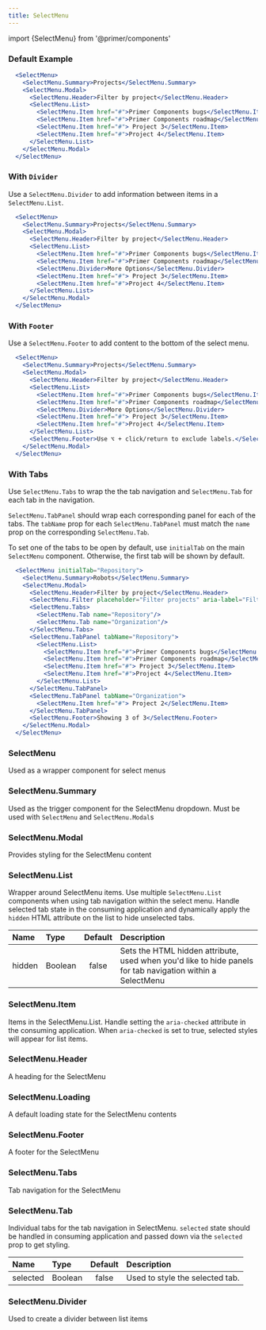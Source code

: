 ```yaml
---
title: SelectMenu
---
```

import {SelectMenu} from '@primer/components'

### Default Example
```jsx live
  <SelectMenu>
    <SelectMenu.Summary>Projects</SelectMenu.Summary>
    <SelectMenu.Modal>
      <SelectMenu.Header>Filter by project</SelectMenu.Header>
      <SelectMenu.List>
        <SelectMenu.Item href="#">Primer Components bugs</SelectMenu.Item>
        <SelectMenu.Item href="#">Primer Components roadmap</SelectMenu.Item>
        <SelectMenu.Item href="#"> Project 3</SelectMenu.Item>
        <SelectMenu.Item href="#">Project 4</SelectMenu.Item>
      </SelectMenu.List>
    </SelectMenu.Modal>
  </SelectMenu>
```

### With `Divider`
Use a `SelectMenu.Divider` to add information between items in a `SelectMenu.List`.

```jsx live
  <SelectMenu>
    <SelectMenu.Summary>Projects</SelectMenu.Summary>
    <SelectMenu.Modal>
      <SelectMenu.Header>Filter by project</SelectMenu.Header>
      <SelectMenu.List>
        <SelectMenu.Item href="#">Primer Components bugs</SelectMenu.Item>
        <SelectMenu.Item href="#">Primer Components roadmap</SelectMenu.Item>
        <SelectMenu.Divider>More Options</SelectMenu.Divider>
        <SelectMenu.Item href="#"> Project 3</SelectMenu.Item>
        <SelectMenu.Item href="#">Project 4</SelectMenu.Item>
      </SelectMenu.List>
    </SelectMenu.Modal>
  </SelectMenu>
```

### With `Footer`

Use a `SelectMenu.Footer` to add content to the bottom of the select menu.

```jsx live
  <SelectMenu>
    <SelectMenu.Summary>Projects</SelectMenu.Summary>
    <SelectMenu.Modal>
      <SelectMenu.Header>Filter by project</SelectMenu.Header>
      <SelectMenu.List>
        <SelectMenu.Item href="#">Primer Components bugs</SelectMenu.Item>
        <SelectMenu.Item href="#">Primer Components roadmap</SelectMenu.Item>
        <SelectMenu.Divider>More Options</SelectMenu.Divider>
        <SelectMenu.Item href="#"> Project 3</SelectMenu.Item>
        <SelectMenu.Item href="#">Project 4</SelectMenu.Item>
      </SelectMenu.List>
      <SelectMenu.Footer>Use ⌥ + click/return to exclude labels.</SelectMenu.Footer>
    </SelectMenu.Modal>
  </SelectMenu>
```


### With Tabs

Use `SelectMenu.Tabs` to wrap the the tab navigation and `SelectMenu.Tab` for each tab in the navigation.

`SelectMenu.TabPanel` should wrap each corresponding panel for each of the tabs. The `tabName` prop for each `SelectMenu.TabPanel` must match the `name` prop on the corresponding `SelectMenu.Tab`.

To set one of the tabs to be open by default, use `initialTab` on the main `SelectMenu` component. Otherwise, the first tab will be shown by default.

```jsx live
  <SelectMenu initialTab="Repository">
    <SelectMenu.Summary>Robots</SelectMenu.Summary>
    <SelectMenu.Modal>
      <SelectMenu.Header>Filter by project</SelectMenu.Header>
      <SelectMenu.Filter placeholder="Filter projects" aria-label="Filter Projects"/>
      <SelectMenu.Tabs>
        <SelectMenu.Tab name="Repository"/>
        <SelectMenu.Tab name="Organization"/>
      </SelectMenu.Tabs>
      <SelectMenu.TabPanel tabName="Repository">
        <SelectMenu.List>
          <SelectMenu.Item href="#">Primer Components bugs</SelectMenu.Item>
          <SelectMenu.Item href="#">Primer Components roadmap</SelectMenu.Item>
          <SelectMenu.Item href="#"> Project 3</SelectMenu.Item>
          <SelectMenu.Item href="#">Project 4</SelectMenu.Item>
        </SelectMenu.List>
      </SelectMenu.TabPanel>
      <SelectMenu.TabPanel tabName="Organization">
        <SelectMenu.Item href="#"> Project 2</SelectMenu.Item>
      </SelectMenu.TabPanel>
      <SelectMenu.Footer>Showing 3 of 3</SelectMenu.Footer>
    </SelectMenu.Modal>
  </SelectMenu>
```

### SelectMenu
Used as a wrapper component for select menus

### SelectMenu.Summary
Used as the trigger component for the SelectMenu dropdown. Must be used with `SelectMenu` and `SelectMenu.Modal`s

### SelectMenu.Modal
Provides styling for the SelectMenu content

### SelectMenu.List

Wrapper around SelectMenu items. Use multiple `SelectMenu.List` components when using tab navigation within the select menu. Handle selected tab state in the consuming application and dynamically apply the `hidden` HTML attribute on the list to hide unselected tabs.

| Name | Type | Default | Description |
| :- | :- | :-: | :- |
| hidden | Boolean | false| Sets the HTML hidden attribute, used when you'd like to hide panels for tab navigation within a SelectMenu

### SelectMenu.Item

Items in the SelectMenu.List. Handle setting the `aria-checked` attribute in the consuming application. When `aria-checked` is set to true, selected styles will appear for list items.

### SelectMenu.Header
A heading for the SelectMenu

### SelectMenu.Loading
A default loading state for the SelectMenu contents

### SelectMenu.Footer
A footer for the SelectMenu

### SelectMenu.Tabs
Tab navigation for the SelectMenu

### SelectMenu.Tab
Individual tabs for the tab navigation in SelectMenu. `selected` state should be handled in consuming application and passed down via the `selected` prop to get styling.

| Name | Type | Default | Description |
| :- | :- | :-: | :- |
| selected | Boolean | false | Used to style the selected tab.

### SelectMenu.Divider
Used to create a divider between list items

